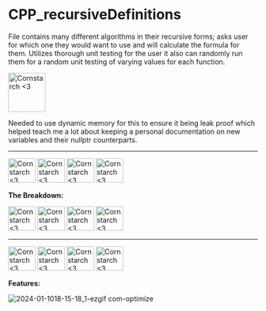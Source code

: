 # CPP_recursiveDefinitions
  File contains many different algorithms in their recursive forms; asks user for which one they would want to use and will calculate the formula for them. Utilizes thorough unit testing for the user it also can randomly run them for a random unit testing of varying values for each function.

<img src="https://github.com/Kingerthanu/CPP_recursiveDefinitions/assets/76754592/886649fe-aaec-49bb-9a5c-a1cc934ad0fc" alt="Cornstarch <3" width="75" height="79">

  Needed to use dynamic memory for this to ensure it being leak proof which helped teach me a lot about keeping a personal documentation on new variables and their nullptr counterparts.   


----------------------------------------------

<img src="https://github.com/Kingerthanu/CPP_recursiveDefinitions/assets/76754592/625a5401-2afe-4e9c-9bc7-3e3b8c7b67d0" alt="Cornstarch <3" width="55" height="49"> <img src="https://github.com/Kingerthanu/CPP_recursiveDefinitions/assets/76754592/625a5401-2afe-4e9c-9bc7-3e3b8c7b67d0" alt="Cornstarch <3" width="55" height="49"> <img src="https://github.com/Kingerthanu/CPP_recursiveDefinitions/assets/76754592/625a5401-2afe-4e9c-9bc7-3e3b8c7b67d0" alt="Cornstarch <3" width="55" height="49"> <img src="https://github.com/Kingerthanu/CPP_recursiveDefinitions/assets/76754592/625a5401-2afe-4e9c-9bc7-3e3b8c7b67d0" alt="Cornstarch <3" width="55" height="49"> 




**The Breakdown:**



<img src="https://github.com/Kingerthanu/CPP_recursiveDefinitions/assets/76754592/82ec715b-3640-437e-b254-91618bdb8840" alt="Cornstarch <3" width="55" height="49"> <img src="https://github.com/Kingerthanu/CPP_recursiveDefinitions/assets/76754592/82ec715b-3640-437e-b254-91618bdb8840" alt="Cornstarch <3" width="55" height="49"> <img src="https://github.com/Kingerthanu/CPP_recursiveDefinitions/assets/76754592/82ec715b-3640-437e-b254-91618bdb8840" alt="Cornstarch <3" width="55" height="49"> <img src="https://github.com/Kingerthanu/CPP_recursiveDefinitions/assets/76754592/82ec715b-3640-437e-b254-91618bdb8840" alt="Cornstarch <3" width="55" height="49">

----------------------------------------------

<img src="https://github.com/Kingerthanu/CPP_recursiveDefinitions/assets/76754592/f82543c0-dbc6-4db8-9c74-50b11e810700" alt="Cornstarch <3" width="55" height="49"> <img src="https://github.com/Kingerthanu/CPP_recursiveDefinitions/assets/76754592/f82543c0-dbc6-4db8-9c74-50b11e810700" alt="Cornstarch <3" width="55" height="49"> <img src="https://github.com/Kingerthanu/CPP_recursiveDefinitions/assets/76754592/f82543c0-dbc6-4db8-9c74-50b11e810700" alt="Cornstarch <3" width="55" height="49"> <img src="https://github.com/Kingerthanu/CPP_recursiveDefinitions/assets/76754592/f82543c0-dbc6-4db8-9c74-50b11e810700" alt="Cornstarch <3" width="55" height="49"> 


**Features:**

  ![2024-01-1018-15-18_1-ezgif com-optimize](https://github.com/Kingerthanu/CPP_recursiveDefinitions/assets/76754592/5e42b062-230d-4074-92f3-ceddd403274b)
